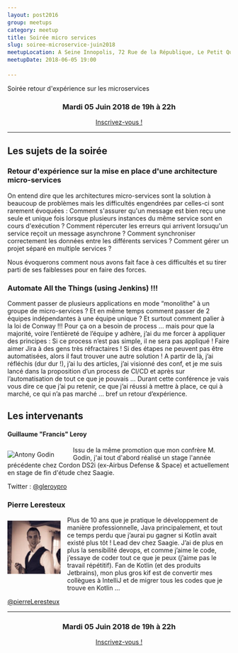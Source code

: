 ```yaml
---
layout: post2016
group: meetups
category: meetup
title: Soirée micro services
slug: soiree-microservice-juin2018
meetupLocation: A Seine Innopolis, 72 Rue de la République, Le Petit Quevilly
meetupDate: 2018-06-05 19:00

---
```

Soirée retour d'expérience sur les microservices

<div style="text-align: center;">
  <h3>Mardi 05 Juin 2018 de 19h à 22h</h3>
  <p>
    <a class="button" target="_blank" href="">
      Inscrivez-vous !
    </a>
  </p>
</div>

----

## Les sujets de la soirée

### Retour d'expérience sur la mise en place d'une architecture micro-services
On entend dire que les architectures micro-services sont la solution à beaucoup de problèmes mais les difficultés engendrées par celles-ci sont rarement évoquées :
Comment s'assurer qu'un message est bien reçu une seule et unique fois lorsque plusieurs instances du même service sont en cours d'exécution ?
Comment répercuter les erreurs qui arrivent lorsuqu'un service reçoit un message asynchrone ?
Comment synchroniser correctement les données entre les différents services ?
Comment gérer un projet séparé en multiple services ?

Nous évoquerons comment nous avons fait face à ces difficultés et su tirer parti de ses faiblesses pour en faire des forces.

### Automate All the Things (using Jenkins) !!!
Comment passer de plusieurs applications en mode “monolithe” à un groupe de micro-services ? Et en même temps comment passer de 2 équipes indépendantes à une équipe unique ? Et surtout comment palier à la loi de Conway !!!
Pour ça on a besoin de process … mais pour que la majorité, voire l’entièreté de l’équipe y adhère, j’ai du me forcer à appliquer des principes :
Si ce process n’est pas simple, il ne sera pas appliqué !
Faire aimer Jira à des gens très réfractaires !
Si des étapes ne peuvent pas être automatisées, alors il faut trouver une autre solution !
A partir de là, j’ai réfléchis (dur dur !), j’ai lu des articles, j’ai visionné des conf, et je me suis lancé dans la proposition d’un process de CI/CD et après sur l’automatisation de tout ce que je pouvais …
Durant cette conférence je vais vous dire ce que j’ai pu retenir, ce que j’ai réussi à mettre à place, ce qui à marché, ce qui n’a pas marché … bref un retour d’expérience.


## Les intervenants

#### Guillaume "Francis" Leroy

<img src="../../assets/img/2017/gleroy.jpg" alt="Antony Godin" width="133" style="float: left; margin: 10px 15px 0px 0px;"/>

Issu de la même promotion que mon confrère M. Godin, j'ai tout d'abord réalisé un stage l'année précédente chez Cordon DS2i (ex-Airbus Defense & Space) et actuellement en stage de fin d'étude chez Saagie.

Twitter : [@gleroypro](https://twitter.com/gleroypro)

### Pierre Leresteux



<img src="/assets/img/orga-pierre.jpg" alt="Pierre Leresteux" width="120" style="float: left; margin: 10px 15px 0px 0px;"/>

<p style="overflow: auto;">
Plus de 10 ans que je pratique le développement de manière professionnelle, Java principalement, et tout ce temps perdu que j’aurai pu gagner si Kotlin avait existé plus tôt !
Lead dev chez Saagie. J’ai de plus en plus la sensibilité devops, et comme j’aime le code, j’essaye de coder tout ce que je peux (j’aime pas le travail répétitif). Fan de Kotlin (et des produits Jetbrains), mon plus gros kif est de convertir mes collègues à IntelliJ et de migrer tous les codes que je trouve en Kotlin …

</p>

<a href="https://twitter.com/pierreLeresteux ">@pierreLeresteux </a>



----

<div style="text-align: center;">
  <h3>Mardi 05 Juin 2018 de 19h à 22h</h3>
  <p>
    <a class="button" target="_blank" href="">
      Inscrivez-vous !
    </a>
  </p>
</div>
